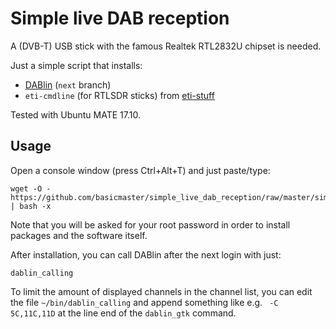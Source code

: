 # Simple live DAB reception

A (DVB-T) USB stick with the famous Realtek RTL2832U chipset is needed.

Just a simple script that installs:
- [DABlin](https://github.com/Opendigitalradio/dablin) (`next` branch)
- `eti-cmdline` (for RTLSDR sticks) from [eti-stuff](https://github.com/JvanKatwijk/eti-stuff)

Tested with Ubuntu MATE 17.10.

## Usage

Open a console window (press Ctrl+Alt+T) and just paste/type:

    wget -O - https://github.com/basicmaster/simple_live_dab_reception/raw/master/simple_dab_live.sh | bash -x

Note that you will be asked for your root password in order to install
packages and the software itself.

After installation, you can call DABlin after the next login with just:

    dablin_calling

To limit the amount of displayed channels in the channel list, you can
edit the file `~/bin/dablin_calling` and append something like e.g.
` -C 5C,11C,11D` at the line end of the `dablin_gtk` command.
